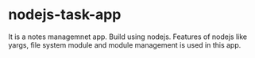 # nodejs-task-app
It is a notes managemnet app. Build using nodejs. Features of nodejs like yargs, file system module and module management is used in this app.
